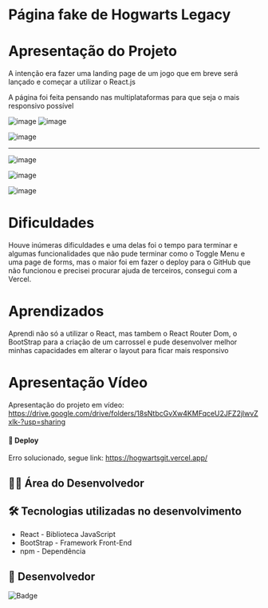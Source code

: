 # Página fake de Hogwarts Legacy

# Apresentação do Projeto

A intenção era fazer uma landing page de um jogo que em breve será lançado e começar a utilizar o React.js

A página foi feita pensando nas multiplataformas para que seja o mais responsivo possível

![image](https://user-images.githubusercontent.com/118136902/206946829-5b8a61c0-380a-4a45-ac62-8ac6f96cc81b.png) ![image](https://user-images.githubusercontent.com/118136902/206946892-b7c9c5b9-29a9-4687-8cb4-33fd139a24ee.png)

![image](https://user-images.githubusercontent.com/118136902/206947218-cf2f33aa-bf56-4da2-bddd-12c579a5b3ad.png)

------------------

![image](https://user-images.githubusercontent.com/118136902/206947031-0ad83cc8-a45b-4cbd-98f5-36dc95c62f27.png)

![image](https://user-images.githubusercontent.com/118136902/206946942-70a77e9e-4031-4bda-a098-11e9cb58da6b.png)

![image](https://user-images.githubusercontent.com/118136902/206948373-70e72f29-0f97-4aac-85d1-0d6178ca8a05.png)

# Dificuldades

Houve inúmeras dificuldades e uma delas foi o tempo para terminar e algumas funcionalidades que não pude terminar como o Toggle Menu e uma page de forms, mas o maior foi em fazer o deploy para o GitHub que não funcionou e precisei procurar ajuda de terceiros, consegui com a Vercel.

# Aprendizados
Aprendi não só a utilizar o React, mas tambem o React Router Dom, o BootStrap para a criação de um carrossel e pude desenvolver melhor minhas capacidades em alterar o layout para ficar mais responsivo

# Apresentação Vídeo

Apresentação do projeto em vídeo: https://drive.google.com/drive/folders/18sNtbcGvXw4KMFqceU2JFZ2jlwvZxlk-?usp=sharing

#### 🚀 Deploy

Erro solucionado, segue link: https://hogwartsgit.vercel.app/

## 👨‍💻 Área do Desenvolvedor

## 🛠️ Tecnologias utilizadas no desenvolvimento

* React - Biblioteca JavaScript
* BootStrap - Framework Front-End
* npm - Dependência

## 🙋 Desenvolvedor


![Badge](https://img.shields.io/badge/Desenvolvedor-MarcosCast-%237159c1?style=for-the-badge&logo=ghost)
